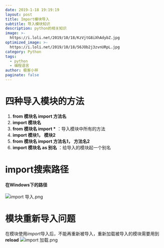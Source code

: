 ```yaml
---
date: 2019-1-18 19:19:19
layout: post
title: Import模块导入
subtitle: 导入模块知识
description: python的相关知识
image: >-
  https://i.loli.net/2019/10/18/KzVjtG8iXhAdybZ.jpg
optimized_image: >-
  https://i.loli.net/2019/10/18/56JOb2j3zvnURpL.jpg
category: Python
tags:
  - python
  - 编程语言
author: 极客小祥
paginate: false
---
```


# 四种导入模块的方法

1. **from 模块名 import 方法名** 
2. **import 模块名**
3. **from 模块名 import \*** ：导入模块中所有的方法
4. **import 模块1， 模块2**
5. **from 模块名 import 方法名1， 方法名2**
6. **import 模块名 as 别名** ：给导入的模块起一个别名

# import搜索路径

#### 在Windows下的路径
![import 导入.png](https://i.loli.net/2019/01/19/5c42a0edd8183.png)

# 模块重新导入问题

在模块使用*import*导入后，不能再重新被导入，重新加载被导入的模块需要用到 **reload**
![import 加载.png](https://i.loli.net/2019/01/19/5c42a280b73ac.png)